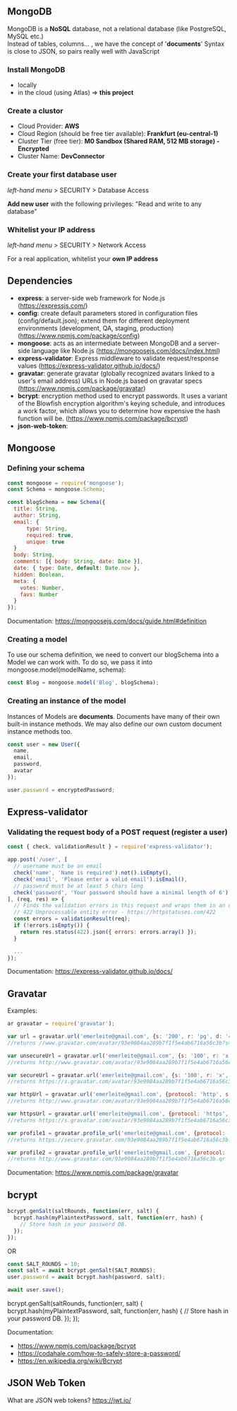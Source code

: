 ## MongoDB

MongoDB is a **NoSQL** database, not a relational database (like PostgreSQL, MySQL etc.)  
Instead of tables, columns... , we have the concept of '**documents**'
Syntax is close to JSON, so pairs really well with JavaScript

### Install MongoDB

- locally
- in the cloud (using Atlas) => **this project**

### Create a clustor

- Cloud Provider: **AWS**
- Cloud Region (should be free tier available): **Frankfurt (eu-central-1)**
- Cluster Tier (free tier): **M0 Sandbox (Shared RAM, 512 MB storage) - Encrypted**
- Cluster Name: **DevConnector**

### Create your first database user

_left-hand menu_ > SECURITY > Database Access

**Add new user** with the following privileges: "Read and write to any database"

### Whitelist your IP address

_left-hand menu_ > SECURITY > Network Access

For a real application, whitelist your **own IP address**

## Dependencies

- **express**: a server-side web framework for Node.js (https://expressjs.com/)
- **config**: create default parameters stored in configuration files (config/default.json); extend them for different deployment environments (development, QA, staging, production) (https://www.npmjs.com/package/config)
- **mongoose**: acts as an intermediate between MongoDB and a server-side language like Node.js (https://mongoosejs.com/docs/index.html)
- **express-validator**: Express middleware to validate request/response values (https://express-validator.github.io/docs/)
- **gravatar**: generate gravatar (globally recognized avatars linked to a user's email address) URLs in Node.js based on gravatar specs (https://www.npmjs.com/package/gravatar)
- **bcrypt**: encryption method used to encrypt passwords. It uses a variant of the Blowfish encryption algorithm's keying schedule, and introduces a work factor, which allows you to determine how expensive the hash function will be. (https://www.npmjs.com/package/bcrypt)
- **json-web-token**:

## Mongoose

### Defining your schema

```js
const mongoose = require('mongoose');
const Schema = mongoose.Schema;

const blogSchema = new Schema({
  title: String,
  author: String,
  email: {
      type: String,
      required: true,
      unique: true
  }
  body: String,
  comments: [{ body: String, date: Date }],
  date: { type: Date, default: Date.now },
  hidden: Boolean,
  meta: {
    votes: Number,
    favs: Number
  }
});
```

Documentation: https://mongoosejs.com/docs/guide.html#definition

### Creating a model

To use our schema definition, we need to convert our blogSchema into a Model we can work with. To do so, we pass it into mongoose.model(modelName, schema):

```js
const Blog = mongoose.model('Blog', blogSchema);
```

### Creating an instance of the model

Instances of Models are **documents**. Documents have many of their own built-in instance methods. We may also define our own custom document instance methods too.

```js
const user = new User({
  name,
  email,
  password,
  avatar
});

user.password = encryptedPassword;
```

## Express-validator

### Validating the request body of a POST request (register a user)

```js
const { check, validationResult } = require('express-validator');

app.post('/user', [
  // username must be an email
  check('name', 'Name is required').not().isEmpty(),
  check('email', 'Please enter a valid email').isEmail(),
  // password must be at least 5 chars long
  check('password', 'Your password should have a minimal length of 6').isLength({ min: 5 })
], (req, res) => {
  // Finds the validation errors in this request and wraps them in an object with handy functions
  // 422 Unprocessable entity error - https://httpstatuses.com/422
  const errors = validationResult(req);
  if (!errors.isEmpty()) {
    return res.status(422).json({ errors: errors.array() });
  }

  ...
});
```

Documentation: https://express-validator.github.io/docs/

## Gravatar

Examples:

```js
ar gravatar = require('gravatar');

var url = gravatar.url('emerleite@gmail.com', {s: '200', r: 'pg', d: '404'});
//returns //www.gravatar.com/avatar/93e9084aa289b7f1f5e4ab6716a56c3b?s=200&r=pg&d=404

var unsecureUrl = gravatar.url('emerleite@gmail.com', {s: '100', r: 'x', d: 'retro'}, false);
//returns http://www.gravatar.com/avatar/93e9084aa289b7f1f5e4ab6716a56c3b?s=100&r=x&d=retro

var secureUrl = gravatar.url('emerleite@gmail.com', {s: '100', r: 'x', d: 'retro'}, true);
//returns https://s.gravatar.com/avatar/93e9084aa289b7f1f5e4ab6716a56c3b?s=100&r=x&d=retro

var httpUrl = gravatar.url('emerleite@gmail.com', {protocol: 'http', s: '100'});
//returns http://www.gravatar.com/avatar/93e9084aa289b7f1f5e4ab6716a56c3b?s=100

var httpsUrl = gravatar.url('emerleite@gmail.com', {protocol: 'https', s: '100'});
//returns https://s.gravatar.com/avatar/93e9084aa289b7f1f5e4ab6716a56c3b?s=100

var profile1 = gravatar.profile_url('emerleite@gmail.com', {protocol: 'https'});
//returns https://secure.gravatar.com/93e9084aa289b7f1f5e4ab6716a56c3b.json

var profile2 = gravatar.profile_url('emerleite@gmail.com', {protocol: 'http', format:'qr'});
//returns http://www.gravatar.com/93e9084aa289b7f1f5e4ab6716a56c3b.qr
```

Documentation: https://www.npmjs.com/package/gravatar

## bcrypt

```js
bcrypt.genSalt(saltRounds, function(err, salt) {
  bcrypt.hash(myPlaintextPassword, salt, function(err, hash) {
    // Store hash in your password DB.
  });
});
```

OR

```js
const SALT_ROUNDS = 10;
const salt = await bcrypt.genSalt(SALT_ROUNDS);
user.password = await bcrypt.hash(password, salt);

await user.save();
```

bcrypt.genSalt(saltRounds, function(err, salt) {
bcrypt.hash(myPlaintextPassword, salt, function(err, hash) {
// Store hash in your password DB.
});
});

Documentation:

- https://www.npmjs.com/package/bcrypt
- https://codahale.com/how-to-safely-store-a-password/
- https://en.wikipedia.org/wiki/Bcrypt

## JSON Web Token

What are JSON web tokens? https://jwt.io/
